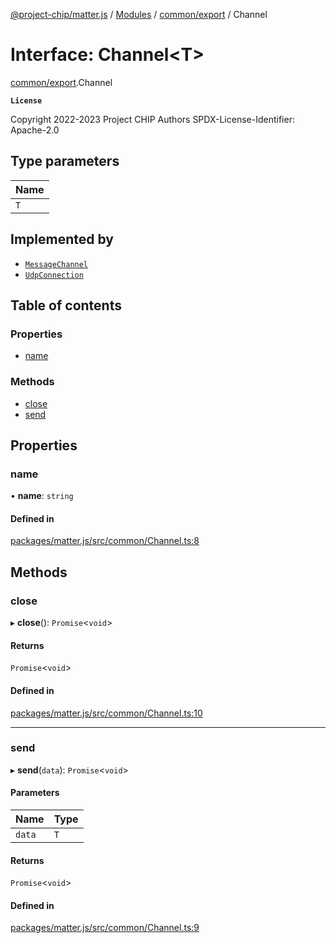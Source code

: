 [@project-chip/matter.js](../README.md) / [Modules](../modules.md) / [common/export](../modules/common_export.md) / Channel

# Interface: Channel<T\>

[common/export](../modules/common_export.md).Channel

**`License`**

Copyright 2022-2023 Project CHIP Authors
SPDX-License-Identifier: Apache-2.0

## Type parameters

| Name |
| :------ |
| `T` |

## Implemented by

- [`MessageChannel`](../classes/protocol_export.MessageChannel.md)
- [`UdpConnection`](../classes/export._internal_.UdpConnection.md)

## Table of contents

### Properties

- [name](common_export.Channel.md#name)

### Methods

- [close](common_export.Channel.md#close)
- [send](common_export.Channel.md#send)

## Properties

### name

• **name**: `string`

#### Defined in

[packages/matter.js/src/common/Channel.ts:8](https://github.com/project-chip/matter.js/blob/16d5b0d/packages/matter.js/src/common/Channel.ts#L8)

## Methods

### close

▸ **close**(): `Promise`<`void`\>

#### Returns

`Promise`<`void`\>

#### Defined in

[packages/matter.js/src/common/Channel.ts:10](https://github.com/project-chip/matter.js/blob/16d5b0d/packages/matter.js/src/common/Channel.ts#L10)

___

### send

▸ **send**(`data`): `Promise`<`void`\>

#### Parameters

| Name | Type |
| :------ | :------ |
| `data` | `T` |

#### Returns

`Promise`<`void`\>

#### Defined in

[packages/matter.js/src/common/Channel.ts:9](https://github.com/project-chip/matter.js/blob/16d5b0d/packages/matter.js/src/common/Channel.ts#L9)
